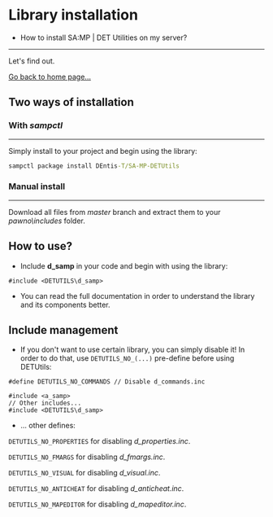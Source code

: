 # Library installation

- How to install SA:MP | DET Utilities on my server?
------------------------------------------
Let's find out.
 
 [Go back to home page...](README.md)
 
 ## Two ways of installation
 
 ### With *sampctl*
 ------------------------------------------
 Simply install to your project and begin using the library:
 
 ```bat
 sampctl package install DEntis-T/SA-MP-DETUtils
 ```
 
 ### Manual install
 ------------------------------------------
 Download all files from *master* branch and extract them to your *pawno\includes* folder.

## How to use?

- Include **d_samp** in your code and begin with using the library:
```pawn
#include <DETUTILS\d_samp>
```
- You can read the full documentation in order to understand the library and its components better.

## Include management

- If you don't want to use certain library, you can simply disable it! In order to do that, use ``DETUTILS_NO_(...)`` pre-define before using DETUtils:

```pawn
#define DETUTILS_NO_COMMANDS // Disable d_commands.inc

#include <a_samp>
// Other includes...
#include <DETUTILS\d_samp>
```

- ... other defines:

``DETUTILS_NO_PROPERTIES`` for disabling *d_properties.inc*.

``DETUTILS_NO_FMARGS`` for disabling *d_fmargs.inc*.

``DETUTILS_NO_VISUAL`` for disabling *d_visual.inc*.

``DETUTILS_NO_ANTICHEAT`` for disabling *d_anticheat.inc*.

``DETUTILS_NO_MAPEDITOR`` for disabling *d_mapeditor.inc*.
